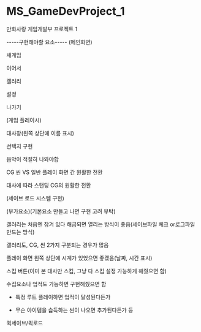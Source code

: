 # MS_GameDevProject_1
만화사랑 게임개발부 프로젝트 1

-----구현해야할 요소-----
(메인화면)
 
 새게임
 
 이어서
 
 갤러리
 
 설정
 
 나가기
  
(게임 플레이시)
 
 대사창(왼쪽 상단에 이름 표시)
 
 선택지 구현
 
 음악이 적절히 나와야함
 
 CG 씬 VS 일반 플레이 화면 간 원활한 전환
 
 대사에 따라 스탠딩 CG의 원활한 전환

(세이브 로드 시스템 구현)

(부가요소)(기본요소 만들고 나면 구현 고려 부탁)
 
 갤러리는 처음엔 잠겨 있다 해금되면 열리는 방식이 좋음(세이브파일 체크 or로그파일 만드는 방식)
 
 갤러리도, CG, 씬 2가지 구분되는 경우가 많음
 
 플레이 화면 왼쪽 상단에 시계가 있었으면 좋겠음(날짜, 시간 표시)
 
 스킵 버튼(이미 본 대사만 스킵, 그냥 다 스킵 설정 가능하게 해줬으면 함)
 
 수집요소나 업적도 가능하면 구현해줬으면 함
 
 -   특정 루트 플레이하면 업적이 달성된다든가
 
 -   무슨 아이템을 습득하는 씬이 나오면 추가된다든가 등
 
 퀵세이브/퀵로드
